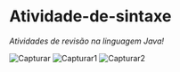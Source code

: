 # Atividade-de-sintaxe
*Atividades de revisão na linguagem Java!*

![Capturar](https://user-images.githubusercontent.com/91923187/218588545-7fb7908d-09bd-416d-9be5-af3b2d12226a.PNG)
![Capturar1](https://user-images.githubusercontent.com/91923187/218589226-8ed78493-b309-45e8-ba0c-40657805d98c.PNG)
![Capturar2](https://user-images.githubusercontent.com/91923187/218589253-14c3996c-7ce0-4bec-811d-516e3e717c86.PNG)

